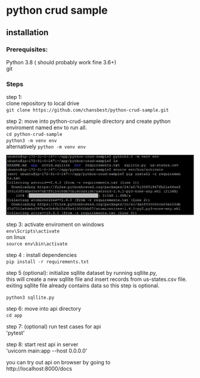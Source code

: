 # python crud sample


## installation 
### Prerequisites:
 Python 3.8 ( should probably work fine 3.6+)<br>
 git<br>

### Steps
step 1: <br>
clone repository to local drive <br>
`git clone https://github.com/chansbest/python-crud-sample.git`

step 2: move into python-crud-sample directory and create python enviroment named env to run all. <br>
`cd python-crud-sample` <br>
`python3 -m venv env`  <br>
alternatively `python -m venv env`  <br>

![creating env!](/assets/images/env_creation.JPG  "creating env")

step 3: activate enviroment
on windows<br>
`env\Scripts\activate`<br>
on linux<br>
`source env\bin\activate`<br>


step 4 : install dependencies <br>
`pip install -r requirements.txt` <br>



step 5 (optional):
initialize sqllite dataset by running sqllite.py,<br>
this will create a new sqllite file and insert records from us-states.csv file.<br>
exiting sqllite file already contains data so this step is optional.<br>

`python3 sqllite.py`<br>


step 6: move into api directory<br>
`cd app`

step 7: (optional)  run test cases for api<br>
'pytest'

step 8: start rest api in server<br>
 'uvicorn main:app --host 0.0.0.0'

you can try out api on browser by going to <br>
http://localhost:8000/docs

